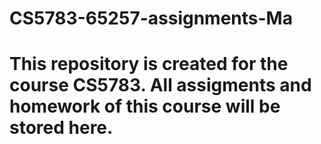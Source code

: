 # CS5783-65257-assignments-Ma
# This repository is created for the course CS5783. All assigments and homework of this course will be stored here.
